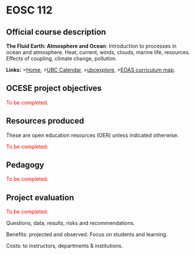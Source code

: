 # EOSC 112

## Official course description

**The Fluid Earth: Atmosphere and Ocean**: Introduction to processes in ocean and atmosphere. Heat, current, winds, clouds, marine life, resources. Effects of coupling, climate change, pollution.

**Links:**
\>[Home](https://www.eoas.ubc.ca/academics/courses/eosc112),
\>[UBC Calendar](https://courses.students.ubc.ca/cs/courseschedule?pname=subjarea&tname=subj-course&dept=EOSC&course=112),
\>[ubcexplore](https://ubcexplorer.io/course/EOSC/112),
\>[EOAS curriculum map](https://www.eoas.ubc.ca/~quest/eoas-only.html).

## OCESE project objectives

<span style="color:red">To be completed.</span>

## Resources produced

These are open education resources (OER) unless indicated otherwise.

<span style="color:red">To be completed.</span>

## Pedagogy

<span style="color:red">To be completed.</span>

## Project evaluation

<span style="color:red">To be completed.</span>

Questions, data, results, risks and recommendations.

Benefits: projected and observed. Focus on students and learning.

Costs: to instructors, departments & institutions.